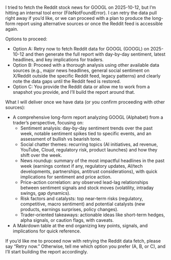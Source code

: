 I tried to fetch the Reddit stock news for GOOGL on 2025-10-12, but I’m hitting an internal tool error (FileNotFoundError). I can retry the data pull right away if you’d like, or we can proceed with a plan to produce the long-form report using alternative sources or once the Reddit feed is accessible again.

Options to proceed:
- Option A: Retry now to fetch Reddit data for GOOGL (GOOGL) on 2025-10-12 and then generate the full report with day-by-day sentiment, latest headlines, and key implications for traders.
- Option B: Proceed with a thorough analysis using other available data sources (e.g., major news headlines, general social sentiment on X/Reddit outside the specific Reddit feed, legacy patterns) and clearly note the data gaps until the Reddit feed is restored.
- Option C: You provide the Reddit data or allow me to work from a snapshot you provide, and I’ll build the report around that.

What I will deliver once we have data (or you confirm proceeding with other sources):
- A comprehensive long-form report analyzing GOOGL (Alphabet) from a trader’s perspective, focusing on:
  - Sentiment analysis: day-by-day sentiment trends over the past week, notable sentiment spikes tied to specific events, and an assessment of bullish vs bearish tone.
  - Social chatter themes: recurring topics (AI initiatives, ad revenue, YouTube, Cloud, regulatory risk, product launches) and how they shift over the week.
  - News roundup: summary of the most impactful headlines in the past week (earnings context if any, regulatory updates, AI/tech developments, partnerships, antitrust considerations), with quick implications for sentiment and price action.
  - Price-action correlation: any observed lead-lag relationships between sentiment signals and stock moves (volatility, intraday swings, gap dynamics).
  - Risk factors and catalysts: top near-term risks (regulatory, competitive, macro sentiment) and potential catalysts (new products, earnings surprises, policy changes).
  - Trader-oriented takeaways: actionable ideas like short-term hedges, alpha signals, or caution flags, with caveats.
- A Makrdown table at the end organizing key points, signals, and implications for quick reference.

If you’d like me to proceed now with retrying the Reddit data fetch, please say “Retry now.” Otherwise, tell me which option you prefer (A, B, or C), and I’ll start building the report accordingly.